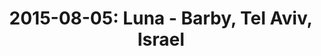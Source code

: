 ---
layout: show
title: '2015-08-05: Luna - Barby, Tel Aviv, Israel'
name: 2015-08-05-barby-tel-aviv-israel
show-venue: 'Barby, Tel Aviv, Israel'
show-setlist: 
show-date: 2015-08-05
category: 2015
show-radio: 
show-lastfm: 
show-cancelled: 
performers: [
  "Dean Wareham - guitar/vocals",
  "Sean Eden - guitar/vocals",
  "Lee Wall - drums",
  "Britta Phillips - bass/vocals"
  ]
facebook-event-url: 
show-poster-url: 
show-ticket-url: 
show-venue-website:
show-additional: 
---